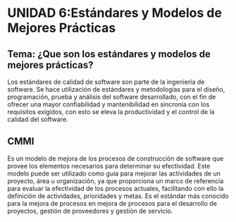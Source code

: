 # **UNIDAD 6:Estándares y Modelos de Mejores Prácticas**

## **Tema: ¿Que son los estándares y modelos de mejores prácticas?**

Los estándares de calidad de software son parte de la ingeniería de software. Se hace utilización de estándares y metodologías para el diseño, programación, prueba y análisis del software desarrollado, con el fin de ofrecer una mayor confiabilidad y mantenibilidad en sincronia con los requisitos exigidos, con esto se eleva la productividad y el control de la calidad del software.

## CMMI

Es un modelo de mejora de los procesos de construcción de software que provee los elementos necesarios para determinar su efectividad. Este modelo puede ser utilizado como guía para mejorar las actividades de un proyecto, área u organización, ya que proporciona un marco de referencia para evaluar la efectividad de los procesos actuales, facilitando con ello la definición de actividades, prioridades y metas. Es el estándar más conocido para la mejora de procesos en mejora de procesos para el desarrollo de proyectos, gestión de proveedores y gestión de servicio.
